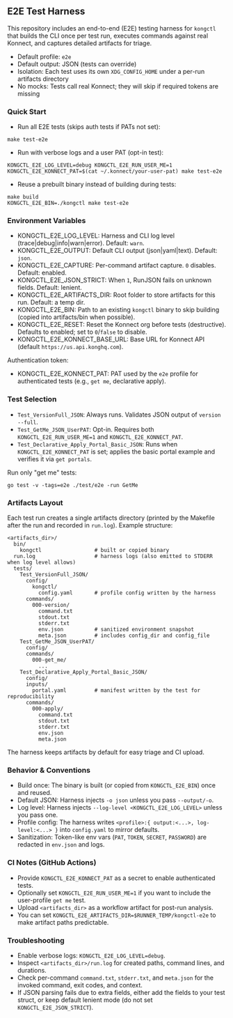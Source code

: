 ## E2E Test Harness

This repository includes an end-to-end (E2E) testing harness for `kongctl` that builds the CLI once per test run, executes commands against real Konnect, and captures detailed artifacts for triage.

- Default profile: `e2e`
- Default output: JSON (tests can override)
- Isolation: Each test uses its own `XDG_CONFIG_HOME` under a per-run artifacts directory
- No mocks: Tests call real Konnect; they will skip if required tokens are missing

### Quick Start

- Run all E2E tests (skips auth tests if PATs not set):

```
make test-e2e
```

- Run with verbose logs and a user PAT (opt-in test):

```
KONGCTL_E2E_LOG_LEVEL=debug KONGCTL_E2E_RUN_USER_ME=1 KONGCTL_E2E_KONNECT_PAT=$(cat ~/.konnect/your-user-pat) make test-e2e
```

- Reuse a prebuilt binary instead of building during tests:

```
make build
KONGCTL_E2E_BIN=./kongctl make test-e2e
```

### Environment Variables

- KONGCTL_E2E_LOG_LEVEL: Harness and CLI log level (trace|debug|info|warn|error). Default: `warn`.
- KONGCTL_E2E_OUTPUT: Default CLI output (json|yaml|text). Default: `json`.
- KONGCTL_E2E_CAPTURE: Per-command artifact capture. `0` disables. Default: enabled.
- KONGCTL_E2E_JSON_STRICT: When `1`, RunJSON fails on unknown fields. Default: lenient.
- KONGCTL_E2E_ARTIFACTS_DIR: Root folder to store artifacts for this run. Default: a temp dir.
- KONGCTL_E2E_BIN: Path to an existing `kongctl` binary to skip building (copied into artifacts/bin when possible).
- KONGCTL_E2E_RESET: Reset the Konnect org before tests (destructive). Defaults to enabled; set to `0`/`false` to disable.
- KONGCTL_E2E_KONNECT_BASE_URL: Base URL for Konnect API (default `https://us.api.konghq.com`).

Authentication token:

- KONGCTL_E2E_KONNECT_PAT: PAT used by the `e2e` profile for authenticated tests (e.g., `get me`, declarative apply).

### Test Selection

- `Test_VersionFull_JSON`: Always runs. Validates JSON output of `version --full`.
- `Test_GetMe_JSON_UserPAT`: Opt-in. Requires both `KONGCTL_E2E_RUN_USER_ME=1` and `KONGCTL_E2E_KONNECT_PAT`.
- `Test_Declarative_Apply_Portal_Basic_JSON`: Runs when `KONGCTL_E2E_KONNECT_PAT` is set; applies the basic portal example and verifies it via `get portals`.

Run only "get me" tests:

```
go test -v -tags=e2e ./test/e2e -run GetMe
```

### Artifacts Layout

Each test run creates a single artifacts directory (printed by the Makefile after the run and recorded in `run.log`). Example structure:

```
<artifacts_dir>/
  bin/
    kongctl                 # built or copied binary
  run.log                   # harness logs (also emitted to STDERR when log level allows)
  tests/
    Test_VersionFull_JSON/
      config/
        kongctl/
          config.yaml       # profile config written by the harness
      commands/
        000-version/
          command.txt
          stdout.txt
          stderr.txt
          env.json          # sanitized environment snapshot
          meta.json         # includes config_dir and config_file
    Test_GetMe_JSON_UserPAT/
      config/
      commands/
        000-get_me/
          ...
    Test_Declarative_Apply_Portal_Basic_JSON/
      config/
      inputs/
        portal.yaml         # manifest written by the test for reproducibility
      commands/
        000-apply/
          command.txt
          stdout.txt
          stderr.txt
          env.json
          meta.json
```

The harness keeps artifacts by default for easy triage and CI upload.

### Behavior & Conventions

- Build once: The binary is built (or copied from `KONGCTL_E2E_BIN`) once and reused.
- Default JSON: Harness injects `-o json` unless you pass `--output/-o`.
- Log level: Harness injects `--log-level <KONGCTL_E2E_LOG_LEVEL>` unless you pass one.
- Profile config: The harness writes `<profile>:{ output:<...>, log-level:<...> }` into `config.yaml` to mirror defaults.
- Sanitization: Token-like env vars (`PAT`, `TOKEN`, `SECRET`, `PASSWORD`) are redacted in `env.json` and logs.

### CI Notes (GitHub Actions)

- Provide `KONGCTL_E2E_KONNECT_PAT` as a secret to enable authenticated tests.
- Optionally set `KONGCTL_E2E_RUN_USER_ME=1` if you want to include the user-profile `get me` test.
- Upload `<artifacts_dir>` as a workflow artifact for post-run analysis.
- You can set `KONGCTL_E2E_ARTIFACTS_DIR=$RUNNER_TEMP/kongctl-e2e` to make artifact paths predictable.

### Troubleshooting

- Enable verbose logs: `KONGCTL_E2E_LOG_LEVEL=debug`.
- Inspect `<artifacts_dir>/run.log` for created paths, command lines, and durations.
- Check per-command `command.txt`, `stderr.txt`, and `meta.json` for the invoked command, exit codes, and context.
- If JSON parsing fails due to extra fields, either add the fields to your test struct, or keep default lenient mode (do not set `KONGCTL_E2E_JSON_STRICT`).
